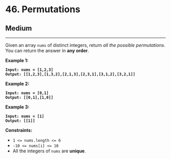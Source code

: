 # 46. Permutations

## Medium

***

Given an array `nums` of distinct integers, return _all the possible permutations_. You can return the answer in **any order**.

&#x20;

**Example 1:**

<pre><code><strong>Input: nums = [1,2,3]
</strong><strong>Output: [[1,2,3],[1,3,2],[2,1,3],[2,3,1],[3,1,2],[3,2,1]]
</strong></code></pre>

**Example 2:**

<pre><code><strong>Input: nums = [0,1]
</strong><strong>Output: [[0,1],[1,0]]
</strong></code></pre>

**Example 3:**

<pre><code><strong>Input: nums = [1]
</strong><strong>Output: [[1]]
</strong></code></pre>

&#x20;

**Constraints:**

* `1 <= nums.length <= 6`
* `-10 <= nums[i] <= 10`
* All the integers of `nums` are **unique**.
